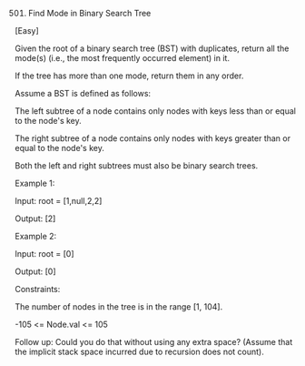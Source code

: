 501. Find Mode in Binary Search Tree

[Easy]

Given the root of a binary search tree (BST) with duplicates, return all the mode(s) (i.e., the most frequently occurred element) in it.

If the tree has more than one mode, return them in any order.

Assume a BST is defined as follows:

The left subtree of a node contains only nodes with keys less than or equal to the node's key.

The right subtree of a node contains only nodes with keys greater than or equal to the node's key.

Both the left and right subtrees must also be binary search trees.
 
Example 1:

Input: root = [1,null,2,2]

Output: [2]

Example 2:

Input: root = [0]

Output: [0]
 

Constraints:

The number of nodes in the tree is in the range [1, 104].

-105 <= Node.val <= 105
 

Follow up: Could you do that without using any extra space? (Assume that the implicit stack space incurred due to recursion does not count).
